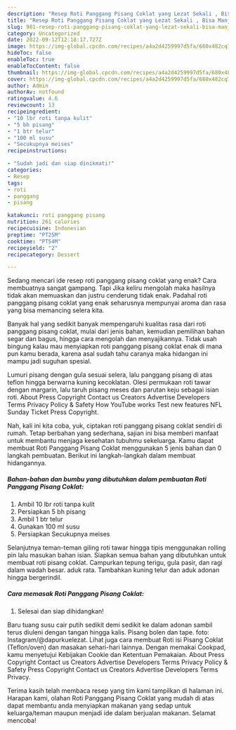 ```yaml
---
description: "Resep Roti Panggang Pisang Coklat yang Lezat Sekali , Bisa Manjain Lidah"
title: "Resep Roti Panggang Pisang Coklat yang Lezat Sekali , Bisa Manjain Lidah"
slug: 981-resep-roti-panggang-pisang-coklat-yang-lezat-sekali-bisa-manjain-lidah
category: Uncategorized
date: 2022-09-12T12:18:17.727Z
image: https://img-global.cpcdn.com/recipes/a4a2d4259997d5fa/680x482cq70/roti-panggang-pisang-coklat-foto-resep-utama.jpg
hideToc: false
enableToc: true
enableTocContent: false
thumbnail: https://img-global.cpcdn.com/recipes/a4a2d4259997d5fa/680x482cq70/roti-panggang-pisang-coklat-foto-resep-utama.jpg
cover: https://img-global.cpcdn.com/recipes/a4a2d4259997d5fa/680x482cq70/roti-panggang-pisang-coklat-foto-resep-utama.jpg
author: Admin
authorAv: notfound
ratingvalue: 4.6
reviewcount: 13
recipeingredient:
- "10 lbr roti tanpa kulit"
- "5 bh pisang"
- "1 btr telur"
- "100 ml susu"
- "Secukupnya meises"
recipeinstructions:

- "Sudah jadi dan siap dinikmati!"
categories:
- Resep
tags:
- roti
- panggang
- pisang

katakunci: roti panggang pisang 
nutrition: 261 calories
recipecuisine: Indonesian
preptime: "PT25M"
cooktime: "PT54M"
recipeyield: "2"
recipecategory: Dessert

---
```



Sedang mencari ide resep roti panggang pisang coklat yang enak? Cara membuatnya sangat gampang. Tapi Jika keliru mengolah maka hasilnya tidak akan memuaskan dan justru cenderung tidak enak. Padahal roti panggang pisang coklat yang enak seharusnya mempunyai aroma dan rasa yang bisa memancing selera kita.


Banyak hal yang sedikit banyak mempengaruhi kualitas rasa dari roti panggang pisang coklat, mulai dari jenis bahan, kemudian pemilihan bahan segar dan bagus, hingga cara mengolah dan menyajikannya. Tidak usah bingung kalau mau menyiapkan roti panggang pisang coklat enak di mana pun kamu berada, karena asal sudah tahu caranya maka hidangan ini mampu jadi suguhan spesial.

Lumuri pisang dengan gula sesuai selera, lalu panggang pisang di atas teflon hingga berwarna kuning kecoklatan. Olesi permukaan roti tawar dengan margarin, lalu taruh pisang meses dan parutan keju sebagai isian roti. About Press Copyright Contact us Creators Advertise Developers Terms Privacy Policy &amp; Safety How YouTube works Test new features NFL Sunday Ticket Press Copyright.


Nah, kali ini kita coba, yuk, ciptakan roti panggang pisang coklat sendiri di rumah. Tetap berbahan yang sederhana, sajian ini bisa memberi manfaat untuk membantu menjaga kesehatan tubuhmu sekeluarga. Kamu dapat membuat Roti Panggang Pisang Coklat menggunakan 5 jenis bahan dan 0 langkah pembuatan. Berikut ini langkah-langkah dalam membuat hidangannya.

<!--inarticleads1-->

##### Bahan-bahan dan bumbu yang dibutuhkan dalam pembuatan Roti Panggang Pisang Coklat:

1. Ambil 10 lbr roti tanpa kulit
1. Persiapkan 5 bh pisang
1. Ambil 1 btr telur
1. Gunakan 100 ml susu
1. Persiapkan Secukupnya meises


Selanjutnya teman-teman giling roti tawar hingga tipis menggunakan rolling pin lalu masukan bahan isian. Siapkan semua bahan yang dibutuhkan untuk membuat roti pisang coklat. Campurkan tepung terigu, gula pasir, dan ragi dalam wadah besar. aduk rata. Tambahkan kuning telur dan aduk adonan hingga bergerindil. 

<!--inarticleads2-->

##### Cara memasak Roti Panggang Pisang Coklat:


1. Selesai dan siap dihidangkan!

Baru tuang susu cair putih sedikit demi sedikit ke dalam adonan sambil terus diuleni dengan tangan hingga kalis. Pisang bolen dan tape. foto: Instagram/@dapurkuelezat. Lihat juga cara membuat Roti isi Pisang Coklat (Teflon/oven) dan masakan sehari-hari lainnya. Dengan memakai Cookpad, kamu menyetujui Kebijakan Cookie dan Ketentuan Pemakaian. About Press Copyright Contact us Creators Advertise Developers Terms Privacy Policy &amp; Safety Press Copyright Contact us Creators Advertise Developers Terms Privacy. 

Terima kasih telah membaca resep yang tim kami tampilkan di halaman ini. Harapan kami, olahan Roti Panggang Pisang Coklat yang mudah di atas dapat membantu anda menyiapkan makanan yang sedap untuk keluarga/teman maupun menjadi ide dalam berjualan makanan. Selamat mencoba!
